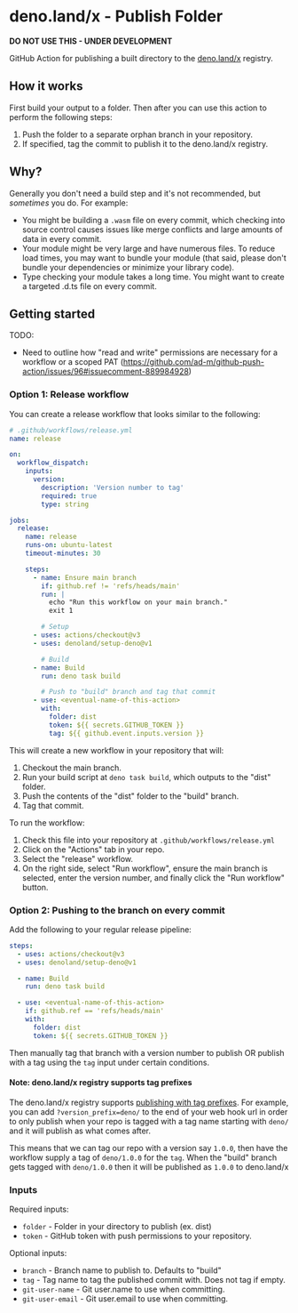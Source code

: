 # deno.land/x - Publish Folder

**DO NOT USE THIS - UNDER DEVELOPMENT**

GitHub Action for publishing a built directory to the
[deno.land/x](https://deno.land/x) registry.

## How it works

First build your output to a folder. Then after you can use this action to
perform the following steps:

1. Push the folder to a separate orphan branch in your repository.
2. If specified, tag the commit to publish it to the deno.land/x registry.

## Why?

Generally you don't need a build step and it's not recommended, but _sometimes_
you do. For example:

- You might be building a `.wasm` file on every commit, which checking into
  source control causes issues like merge conflicts and large amounts of data in
  every commit.
- Your module might be very large and have numerous files. To reduce load times,
  you may want to bundle your module (that said, please don't bundle your
  dependencies or minimize your library code).
- Type checking your module takes a long time. You might want to create a
  targeted .d.ts file on every commit.

## Getting started

TODO:

- Need to outline how "read and write" permissions are necessary for a workflow
  or a scoped PAT
  (https://github.com/ad-m/github-push-action/issues/96#issuecomment-889984928)

### Option 1: Release workflow

You can create a release workflow that looks similar to the following:

```yml
# .github/workflows/release.yml
name: release

on:
  workflow_dispatch:
    inputs:
      version:
        description: 'Version number to tag'
        required: true
        type: string

jobs:
  release:
    name: release
    runs-on: ubuntu-latest
    timeout-minutes: 30

    steps:
      - name: Ensure main branch
        if: github.ref != 'refs/heads/main'
        run: |
          echo "Run this workflow on your main branch."
          exit 1

        # Setup
      - uses: actions/checkout@v3
      - uses: denoland/setup-deno@v1

        # Build
      - name: Build
        run: deno task build

        # Push to "build" branch and tag that commit
      - use: <eventual-name-of-this-action>
        with:
          folder: dist
          token: ${{ secrets.GITHUB_TOKEN }}
          tag: ${{ github.event.inputs.version }}
```

This will create a new workflow in your repository that will:

1. Checkout the main branch.
1. Run your build script at `deno task build`, which outputs to the "dist"
   folder.
1. Push the contents of the "dist" folder to the "build" branch.
1. Tag that commit.

To run the workflow:

1. Check this file into your repository at `.github/workflows/release.yml`
1. Click on the "Actions" tab in your repo.
1. Select the "release" workflow.
1. On the right side, select "Run workflow", ensure the main branch is selected,
   enter the version number, and finally click the "Run workflow" button.

### Option 2: Pushing to the branch on every commit

Add the following to your regular release pipeline:

```yml
steps:
  - uses: actions/checkout@v3
  - uses: denoland/setup-deno@v1

  - name: Build
    run: deno task build

  - use: <eventual-name-of-this-action>
    if: github.ref == 'refs/heads/main'
    with:
      folder: dist
      token: ${{ secrets.GITHUB_TOKEN }}
```

Then manually tag that branch with a version number to publish OR publish with a
tag using the `tag` input under certain conditions.

#### Note: deno.land/x registry supports tag prefixes

The deno.land/x registry supports
[publishing with tag prefixes](https://github.com/denoland/deno_registry2/blob/main/API.md#request).
For example, you can add `?version_prefix=deno/` to the end of your web hook url
in order to only publish when your repo is tagged with a tag name starting with
`deno/` and it will publish as what comes after.

This means that we can tag our repo with a version say `1.0.0`, then have the
workflow supply a tag of `deno/1.0.0` for the `tag`. When the "build" branch
gets tagged with `deno/1.0.0` then it will be published as `1.0.0` to
deno.land/x

### Inputs

Required inputs:

- `folder` - Folder in your directory to publish (ex. dist)
- `token` - GitHub token with push permissions to your repository.

Optional inputs:

- `branch` - Branch name to publish to. Defaults to "build"
- `tag` - Tag name to tag the published commit with. Does not tag if empty.
- `git-user-name` - Git user.name to use when committing.
- `git-user-email` - Git user.email to use when committing.
